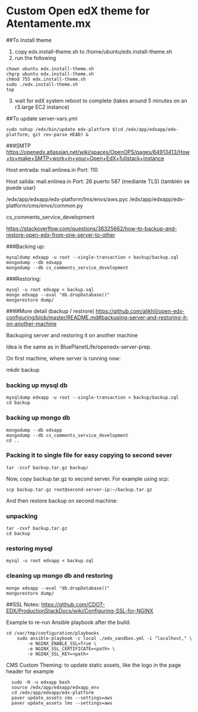 # Custom Open edX theme for Atentamente.mx

##To Install theme
1. copy edx.install-theme.sh to /home/ubuntu/edx.install-theme.sh
2. run the following
```
chown ubuntu edx.install-theme.sh
chgrp ubuntu edx.install-theme.sh
chmod 755 edx.install-theme.sh
sudo ./edx.install-theme.sh
top
```
3. wait for edX system reboot to complete (takes around 5 minutes on an r3.large EC2 instance)


##To update server-vars.yml
```
sudo nohup /edx/bin/update edx-platform $(cd /edx/app/edxapp/edx-platform; git rev-parse HEAD) &
```


###SMTP
https://openedx.atlassian.net/wiki/spaces/OpenOPS/pages/64913413/How+to+make+SMTP+work+in+your+Open+EdX+fullstack+instance

Host entrada: mail.enlinea.in
Port: 110

Host salida: mail.enlinea.in
Port: 26
puerto 587 (mediante TLS) (también se puede usar)

/edx/app/edxapp/edx-platform/lms/envs/aws.pyc
/edx/app/edxapp/edx-platform/cms/envs/common.py


cs_comments_service_development

https://stackoverflow.com/questions/36325662/how-to-backup-and-restore-open-edx-from-one-server-to-other

###Backing up:
```
mysqldump edxapp -u root --single-transaction > backup/backup.sql
mongodump --db edxapp
mongodump --db cs_comments_service_development
```

###Restoring:
```
mysql -u root edxapp < backup.sql
mongo edxapp --eval "db.dropDatabase()"
mongorestore dump/
```


####More detail (backup / restrore)
https://github.com/alikhil/open-edx-configuring/blob/master/README.md#backuping-server-and-restoring-it-on-another-machine


Backuping server and restoring it on another machine

Idea is the same as in BluePlanetLife/openedx-server-prep.

On first machine, where server is running now:

mkdir backup

### backing up mysql db
```
mysqldump edxapp -u root --single-transaction > backup/backup.sql
cd backup
```

### backing up mongo db
```
mongodump --db edxapp
mongodump --db cs_comments_service_development
cd ..
```

### Packing it to single file for easy copying to second sever
```
tar -zcvf backup.tar.gz backup/
```

Now, copy backup.tar.gz to second server. For example using scp:

```
scp backup.tar.gz root@second-server-ip:~/backup.tar.gz
```

And then restore backup on second machine:

### unpacking
```
tar -zxvf backup.tar.gz
cd backup
```

### restoring mysql
```
mysql -u root edxapp < backup.sql
```

### cleaning up mongo db and restoring
```
mongo edxapp --eval "db.dropDatabase()"
mongorestore dump/
```


##SSL Notes:
  https://github.com/CDOT-EDX/ProductionStackDocs/wiki/Configuring-SSL-for-NGINX

Example to re-run Ansible playbook after the build:
```
cd /var/tmp/configuration/playbooks
    sudo ansible-playbook -c local ./edx_sandbox.yml -i "localhost," \
        -e NGINX_ENABLE_SSL=True \
        -e NGINX_SSL_CERTIFICATE=<path> \
        -e NGINX_SSL_KEY=<path>
```

CMS Custom Theming: to update static assets, like the logo in the page header for example
```
  sudo -H -u edxapp bash
  source /edx/app/edxapp/edxapp_env
  cd /edx/app/edxapp/edx-platform
  paver update_assets cms --settings=aws
  paver update_assets lms --settings=aws
```
